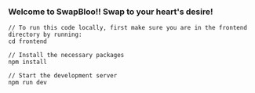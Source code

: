 <h3>
  Welcome to SwapBloo!! Swap to your heart's desire!
</h3>

```
// To run this code locally, first make sure you are in the frontend directory by running:
cd frontend

// Install the necessary packages
npm install

// Start the development server
npm run dev
```
